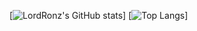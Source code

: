 [![LordRonz's GitHub stats](https://github-readme-stats.vercel.app/api?username=LordRonz&theme=monokai&show_icons=true)]
[![Top Langs](https://github-readme-stats.vercel.app/api/top-langs/?username=LordRonz&langs_count=10&theme=monokai)]